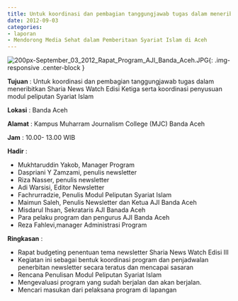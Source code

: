 ```yaml
---
title: Untuk koordinasi dan pembagian tanggungjawab tugas dalam meneribitkan Sharia News Watch Edisi Ketiga serta koordinasi penyusuan modul peliputan Syariat Islam
date: 2012-09-03
categories:
- laporan
- Mendorong Media Sehat dalam Pemberitaan Syariat Islam di Aceh
---
```


![200px-September_03_2012_Rapat_Program_AJI_Banda_Aceh.JPG](/uploads/200px-September_03_2012_Rapat_Program_AJI_Banda_Aceh.JPG){: .img-responsive .center-block }

**Tujuan** : Untuk koordinasi dan pembagian tanggungjawab tugas dalam meneribitkan Sharia News Watch Edisi Ketiga serta koordinasi penyusuan modul peliputan Syariat Islam

**Lokasi** : Banda Aceh

**Alamat** : Kampus Muharram Journalism College (MJC) Banda Aceh

**Jam** : 10.00- 13.00 WIB

**Hadir** : 
* Mukhtaruddin Yakob, Manager Program
* Daspriani Y Zamzami, penulis newsletter
* Riza Nasser, penulis newsletter
* Adi Warsisi, Editor Newsletter
* Fachrurradzie, Penulis Modul Peliputan Syariat Islam
* Maimun Saleh, Penulis Newsletter dan Ketua AJI Banda Aceh
* Misdarul Ihsan, Sekrataris AJI Banada Aceh
* Para pelaku program dan pengurus AJI Banda Aceh
* Reza Fahlevi,manager Administrasi Program

**Ringkasan** : 
* Rapat budgeting penentuan tema newsletter Sharia News Watch Edisi III
* Kegiatan ini sebagai bentuk koordinasi program dan penjadwalan penerbitan newsletter secara teratus dan mencapai sasaran
* Rencana Penulisan Modul Peliputan Syariat Islam
* Mengevaluasi program yang sudah berjalan dan akan berjalan.
* Mencari masukan dari pelaksana program di lapangan
